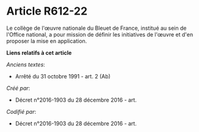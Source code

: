 # Article R612-22

Le collège de l'œuvre nationale du Bleuet de France, institué au sein de l'Office national, a pour mission de définir les
initiatives de l'œuvre et d'en proposer la mise en application.

**Liens relatifs à cet article**

_Anciens textes_:

  - Arrêté du 31 octobre 1991 - art. 2 (Ab)

_Créé par_:

  - Décret n°2016-1903 du 28 décembre 2016 - art.

_Codifié par_:

  - Décret n°2016-1903 du 28 décembre 2016 - art.
